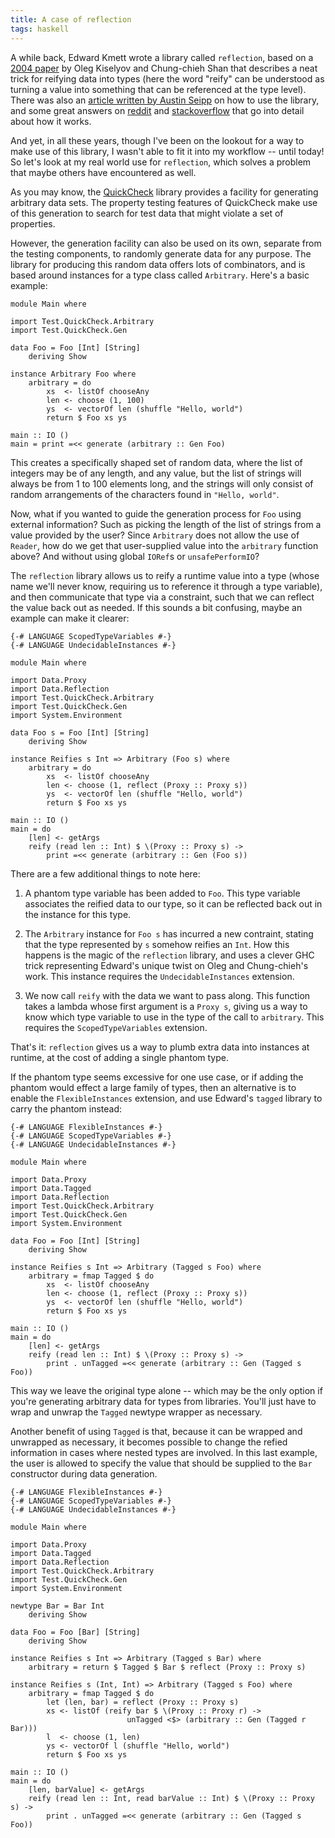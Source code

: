```yaml
---
title: A case of reflection
tags: haskell
---
```


A while back, Edward Kmett wrote a library called `reflection`, based on
a [2004 paper](http://okmij.org/ftp/Haskell/tr-15-04.pdf) by Oleg Kiselyov and
Chung-chieh Shan that describes a neat trick for reifying data into types
(here the word "reify" can be understood as turning a value into something
that can be referenced at the type level). There was also
an
[article written by Austin Seipp](https://www.schoolofhaskell.com/user/thoughtpolice/using-reflection) on
how to use the library, and some great answers
on
[reddit](https://www.reddit.com/r/haskell/comments/3hw90k/what_is_the_reflection_package_for/) and
[stackoverflow](https://stackoverflow.com/questions/17793466/black-magic-in-haskell-reflection) that
go into detail about how it works.

And yet, in all these years, though I've been on the lookout for a way to make
use of this library, I wasn't able to fit it into my workflow -- until today!
So let's look at my real world use for `reflection`, which solves a problem
that maybe others have encountered as well.

As you may know,
the [QuickCheck](https://hackage.haskell.org/package/QuickCheck) library
provides a facility for generating arbitrary data sets. The property testing
features of QuickCheck make use of this generation to search for test data
that might violate a set of properties.

However, the generation facility can also be used on its own, separate from
the testing components, to randomly generate data for any purpose. The library
for producing this random data offers lots of combinators, and is based around
instances for a type class called `Arbitrary`. Here's a basic example:

```
module Main where

import Test.QuickCheck.Arbitrary
import Test.QuickCheck.Gen

data Foo = Foo [Int] [String]
    deriving Show

instance Arbitrary Foo where
    arbitrary = do
        xs  <- listOf chooseAny
        len <- choose (1, 100)
        ys  <- vectorOf len (shuffle "Hello, world")
        return $ Foo xs ys

main :: IO ()
main = print =<< generate (arbitrary :: Gen Foo)
```

This creates a specifically shaped set of random data, where the list of
integers may be of any length, and any value, but the list of strings will
always be from 1 to 100 elements long, and the strings will only consist of
random arrangements of the characters found in `"Hello, world"`.

Now, what if you wanted to guide the generation process for `Foo` using
external information? Such as picking the length of the list of strings from a
value provided by the user? Since `Arbitrary` does not allow the use of
`Reader`, how do we get that user-supplied value into the `arbitrary` function
above? And without using global `IORef`s or `unsafePerformIO`?

The `reflection` library allows us to reify a runtime value into a type (whose
name we'll never know, requiring us to reference it through a type variable),
and then communicate that type via a constraint, such that we can reflect the
value back out as needed. If this sounds a bit confusing, maybe an example can
make it clearer:

```
{-# LANGUAGE ScopedTypeVariables #-}
{-# LANGUAGE UndecidableInstances #-}

module Main where

import Data.Proxy
import Data.Reflection
import Test.QuickCheck.Arbitrary
import Test.QuickCheck.Gen
import System.Environment

data Foo s = Foo [Int] [String]
    deriving Show

instance Reifies s Int => Arbitrary (Foo s) where
    arbitrary = do
        xs  <- listOf chooseAny
        len <- choose (1, reflect (Proxy :: Proxy s))
        ys  <- vectorOf len (shuffle "Hello, world")
        return $ Foo xs ys

main :: IO ()
main = do
    [len] <- getArgs
    reify (read len :: Int) $ \(Proxy :: Proxy s) ->
        print =<< generate (arbitrary :: Gen (Foo s))
```

There are a few additional things to note here:

 1. A phantom type variable has been added to `Foo`. This type variable
    associates the reified data to our type, so it can be reflected back out
    in the instance for this type.

 2. The `Arbitrary` instance for `Foo s` has incurred a new contraint, stating
    that the type represented by `s` somehow reifies an `Int`. How this
    happens is the magic of the `reflection` library, and uses a clever GHC
    trick representing Edward's unique twist on Oleg and Chung-chieh's work.
    This instance requires the `UndecidableInstances` extension.
    
 3. We now call `reify` with the data we want to pass along. This function
    takes a lambda whose first argument is a `Proxy s`, giving us a way to
    know which type variable to use in the type of the call to `arbitrary`.
    This requires the `ScopedTypeVariables` extension.

That's it: `reflection` gives us a way to plumb extra data into instances at
runtime, at the cost of adding a single phantom type.

If the phantom type seems excessive for one use case, or if adding the phantom
would effect a large family of types, then an alternative is to enable the
`FlexibleInstances` extension, and use Edward's `tagged` library to carry the
phantom instead:

```
{-# LANGUAGE FlexibleInstances #-}
{-# LANGUAGE ScopedTypeVariables #-}
{-# LANGUAGE UndecidableInstances #-}

module Main where

import Data.Proxy
import Data.Tagged
import Data.Reflection
import Test.QuickCheck.Arbitrary
import Test.QuickCheck.Gen
import System.Environment

data Foo = Foo [Int] [String]
    deriving Show

instance Reifies s Int => Arbitrary (Tagged s Foo) where
    arbitrary = fmap Tagged $ do
        xs  <- listOf chooseAny
        len <- choose (1, reflect (Proxy :: Proxy s))
        ys  <- vectorOf len (shuffle "Hello, world")
        return $ Foo xs ys

main :: IO ()
main = do
    [len] <- getArgs
    reify (read len :: Int) $ \(Proxy :: Proxy s) ->
        print . unTagged =<< generate (arbitrary :: Gen (Tagged s Foo))
```

This way we leave the original type alone -- which may be the only option if
you're generating arbitrary data for types from libraries. You'll just have to
wrap and unwrap the `Tagged` newtype wrapper as necessary.

Another benefit of using `Tagged` is that, because it can be wrapped and
unwrapped as necessary, it becomes possible to change the refied information
in cases where nested types are involved. In this last example, the user is
allowed to specify the value that should be supplied to the `Bar` constructor
during data generation.

```
{-# LANGUAGE FlexibleInstances #-}
{-# LANGUAGE ScopedTypeVariables #-}
{-# LANGUAGE UndecidableInstances #-}

module Main where

import Data.Proxy
import Data.Tagged
import Data.Reflection
import Test.QuickCheck.Arbitrary
import Test.QuickCheck.Gen
import System.Environment

newtype Bar = Bar Int
    deriving Show

data Foo = Foo [Bar] [String]
    deriving Show

instance Reifies s Int => Arbitrary (Tagged s Bar) where
    arbitrary = return $ Tagged $ Bar $ reflect (Proxy :: Proxy s)

instance Reifies s (Int, Int) => Arbitrary (Tagged s Foo) where
    arbitrary = fmap Tagged $ do
        let (len, bar) = reflect (Proxy :: Proxy s)
        xs <- listOf (reify bar $ \(Proxy :: Proxy r) ->
                          unTagged <$> (arbitrary :: Gen (Tagged r Bar)))
        l  <- choose (1, len)
        ys <- vectorOf l (shuffle "Hello, world")
        return $ Foo xs ys

main :: IO ()
main = do
    [len, barValue] <- getArgs
    reify (read len :: Int, read barValue :: Int) $ \(Proxy :: Proxy s) ->
        print . unTagged =<< generate (arbitrary :: Gen (Tagged s Foo))
```
